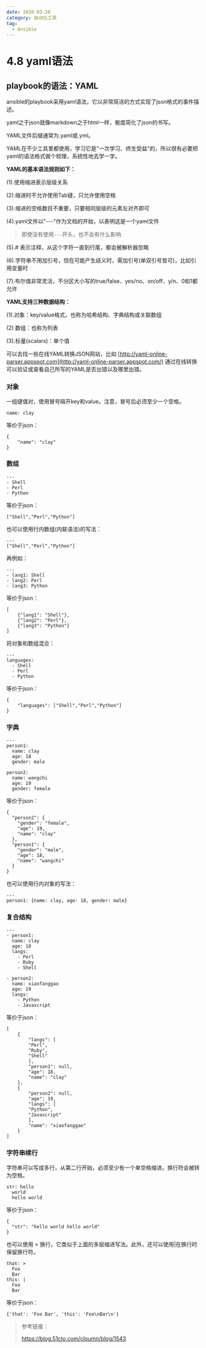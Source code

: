 ```yaml
---
date: 2020-03-20
category: 自动化工具
tag:
  - Ansible
---
```


# 4.8 yaml语法

## playbook的语法：YAML

ansible的playbook采用yaml语法，它以非常简洁的方式实现了json格式的事件描述。

yaml之于json就像markdown之于html一样，极度简化了json的书写。

YAML文件后缀通常为.yaml或.yml。

YAML在不少工具里都使用，学习它是"一次学习、终生受益"的，所以很有必要把yaml的语法格式做个梳理，系统性地去学一学。

**YAML的基本语法规则如下：**

(1).使用缩进表示层级关系

(2).缩进时不允许使用Tab键，只允许使用空格

(3).缩进的空格数目不重要，只要相同层级的元素左对齐即可

(4).yaml文件以"---"作为文档的开始，以表明这是一个yaml文件

> 即使没有使用`---`开头，也不会有什么影响

(5).# 表示注释，从这个字符一直到行尾，都会被解析器忽略

(6).字符串不用加引号，但在可能产生歧义时，需加引号(单双引号皆可)，比如引用变量时

(7).布尔值非常灵活，不分区大小写的true/false、yes/no、on/off、y/n、0和1都允许

**YAML支持三种数据结构：**

(1).对象：key/value格式，也称为哈希结构、字典结构或关联数组

(2).数组：也称为列表

(3).标量(scalars)：单个值

可以去找一些在线YAML转换JSON网站，比如 [http://yaml-online-parser.appspot.com](http://yaml-online-parser.appspot.com/) 通过在线转换可以验证或查看自己所写的YAML是否出错以及哪里出错。

### 对象

一组键值对，使用冒号隔开key和value。注意，冒号后必须至少一个空格。

```
name: clay
```

等价于json：

```
{
	"name": "clay"
}
```

### 数组

```
---
- Shell
- Perl
- Python
```

等价于json：

```
["Shell","Perl","Python"]
```

也可以使用行内数组(内联语法)的写法：

```
---
["Shell","Perl","Python"]
```

再例如：

```
---
- lang1: Shell
- lang2: Perl
- lang3: Python
```

等价于json：

```
[
    {"lang1": "Shell"},
    {"lang2": "Perl"},
    {"lang3": "Python"}
]
```

将对象和数组混合：

```
---
languages:
  - Shell
  - Perl
  - Python
```

等价于json：

```
{
	"languages": ["Shell","Perl","Python"]
}
```

### 字典

```
---
person1:
  name: clay
  age: 18
  gender: male

person2:
  name: wangchi
  age: 19
  gender: female
```

等价于json：

```
{
  "person2": {
    "gender": "female",
    "age": 19,
    "name": "clay"
  },
  "person1": {
    "gender": "male",
    "age": 18,
    "name": "wangchi"
  }
}
```

也可以使用行内对象的写法：

```
---
person1: {name: clay, age: 18, gender: male}
```

### 复合结构

```
---
- person1:
  name: clay
  age: 18
  langs:
    - Perl
    - Ruby
    - Shell

- person2:
  name: xiaofanggao
  age: 19
  langs:
    - Python
    - Javascript
```

等价于json：

```
[
    {
        "langs": [
        "Perl",
        "Ruby",
        "Shell"
        ],
        "person1": null,
        "age": 18,
        "name": "clay"
    },
    {
        "person2": null,
        "age": 19,
        "langs": [
        "Python",
        "Javascript"
        ],
        "name": "xiaofanggao"
    }
]
```

### 字符串续行

字符串可以写成多行，从第二行开始，必须至少有一个单空格缩进。换行符会被转为空格。

```
str: hello
  world
  hello world
```

等价于json：

```
{
  "str": "hello world hello world"
}
```

也可以使用 > 换行，它类似于上面的多层缩进写法。此外，还可以使用|在换行时保留换行符。

```
that: >
  Foo
  Bar
this: |
  Foo
  Bar
```

等价于json：

```
{'that': 'Foo Bar', 'this': 'Foo\nBar\n'}
```

> 参考链接：
>
> https://blog.51cto.com/cloumn/blog/1543
